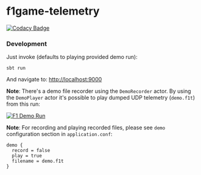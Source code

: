 f1game-telemetry
================

[![Codacy Badge](https://api.codacy.com/project/badge/Grade/fdf98753c2b94cc298cdbab140249635)](https://www.codacy.com/app/gmaslowski/f1game-telemetry?utm_source=github.com&utm_medium=referral&utm_content=gmaslowski/f1game-telemetry&utm_campaign=badger)

### Development

Just invoke (defaults to playing provided demo run):

```
sbt run
```

And navigate to: [http://localhost:9000](http://localhost:9000)

__**Note**__: There's a demo file recorder using the `DemoRecorder` actor. By using the `DemoPlayer` actor it's
possible to play dumped UDP telemetry (`demo.f1t`) from this run:

[![F1 Demo Run](https://img.youtube.com/vi/749N3TgkqGU/0.jpg)](https://www.youtube.com/watch?v=749N3TgkqGU)

__**Note**__: For recording and playing recorded files, please see `demo` configuration section in `application.conf`:
```
demo {
  record = false
  play = true
  filename = demo.f1t
}
```